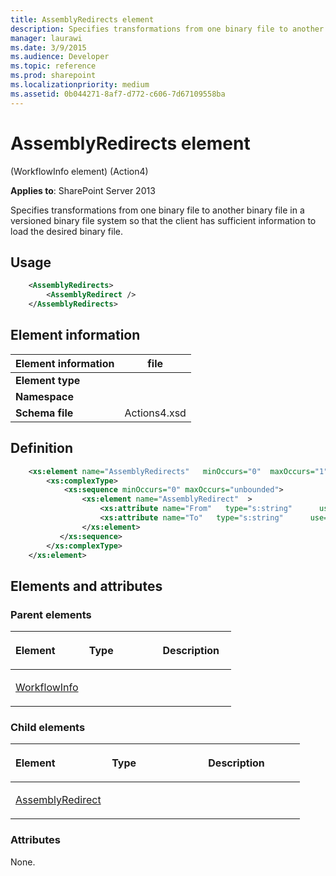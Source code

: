 ```yaml
---
title: AssemblyRedirects element
description: Specifies transformations from one binary file to another in a versioned binary file system so that there is sufficient information to load the desired file.
manager: laurawi
ms.date: 3/9/2015
ms.audience: Developer
ms.topic: reference
ms.prod: sharepoint
ms.localizationpriority: medium
ms.assetid: 0b044271-8af7-d772-c606-7d67109558ba
---
```


# AssemblyRedirects element 

(WorkflowInfo element) (Action4)

**Applies to**: SharePoint Server 2013

Specifies transformations from one binary file to another binary file in a versioned binary file system so that the client has sufficient information to load the desired binary file.

## Usage

```XML
    <AssemblyRedirects>
        <AssemblyRedirect />
    </AssemblyRedirects>
```

## Element information

| Element information  | file  |
|---|---|
| **Element type**  |  |
| **Namespace**     |  |
| **Schema file**   | Actions4.xsd |

## Definition

```XML
    <xs:element name="AssemblyRedirects"   minOccurs="0"  maxOccurs="1" >
        <xs:complexType>
            <xs:sequence minOccurs="0" maxOccurs="unbounded">
                <xs:element name="AssemblyRedirect"  >
                    <xs:attribute name="From"   type="s:string"      use="required"  />
                    <xs:attribute name="To"   type="s:string"      use="required"  />
                </xs:element>  
           </xs:sequence>
        </xs:complexType>
    </xs:element>  
```

## Elements and attributes

### Parent elements

<table>
<colgroup>
<col width="33%" />
<col width="33%" />
<col width="33%" />
</colgroup>
<thead>
<tr class="header">
<th align="left"><p>Element</p></th>
<th align="left"><p>Type</p></th>
<th align="left"><p>Description</p></th>
</tr>
</thead>
<tbody>
<tr class="odd">
<td align="left"><p><a href="workflowinfo-element-action4.md">WorkflowInfo</a></p></td>
<td align="left"><p></p></td>
<td align="left"><p></p></td>
</tr>
</tbody>
</table>

### Child elements

<table>
<colgroup>
<col width="33%" />
<col width="33%" />
<col width="33%" />
</colgroup>
<thead>
<tr class="header">
<th align="left"><p>Element</p></th>
<th align="left"><p>Type</p></th>
<th align="left"><p>Description</p></th>
</tr>
</thead>
<tbody>
<tr class="odd">
<td align="left"><p><a href="assemblyredirect-element-assemblyredirects-elementworkflowinfo-elementaction4.md">AssemblyRedirect</a></p></td>
<td align="left"><p></p></td>
<td align="left"><p></p></td>
</tr>
</tbody>
</table>

### Attributes

None.









